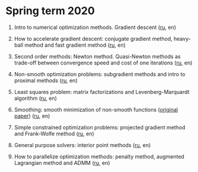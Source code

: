 # Spring term 2020

1. Intro to numerical optimization methods. Gradient descent ([ru](./intro_gd.ipynb), en)

2. How to accelerate gradient descent: conjugate gradient method, heavy-ball method and fast gradient method ([ru](./acc_grad.ipynb), en)

3. Second order methods: Newton method. Quasi-Newton methods as trade-off between convergence speed and cost of one iterations ([ru](./newton_quasi.ipynb), en)

4. Non-smooth optimization problems: subgradient methods and intro to proximal methods ([ru](./subgrad_prox.ipynb), en)

5. Least squares problem: matrix factorizations and Levenberg-Marquardt algorithm ([ru](./lsq.ipynb), en)

6. Smoothing: smooth minimization of non-smooth functions ([original paper](https://link.springer.com/article/10.1007/s10107-004-0552-5))  ([ru](./smoothing.ipynb), en)

7. Simple constrained optimization problems: projected gradient method and Frank-Wolfe method ([ru](./pg_fw.ipynb), en)

8. General purpose solvers: interior point methods ([ru](./int_point.ipynb), en)

9. How to parallelize optimization methods: penalty method, augmented Lagrangian method and ADMM ([ru](./penalty_admm.ipynb), en)
